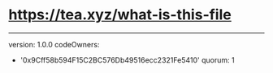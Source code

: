 # https://tea.xyz/what-is-this-file
---
version: 1.0.0
codeOwners:
  - '0x9Cff58b594F15C2BC576Db49516ecc2321Fe5410'
quorum: 1

